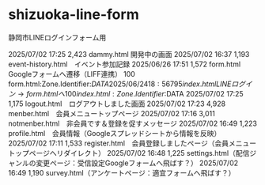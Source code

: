 # shizuoka-line-form
静岡市LINEログインフォーム用

2025/07/02  17:25             2,423 dammy.html 開発中の画面
2025/07/02  16:37             1,193 event-history.html　イベント参加記録
2025/06/26  17:51             1,572 form.html　Googleフォームへ遷移（LIFF連携）
                                100 form.html:Zone.Identifier:$DATA
2025/06/24  18:56               795 index.html　LINEログイン→form.htmlへ
                                100 index.html:Zone.Identifier:$DATA
2025/07/02  17:25             1,175 logout.html　ログアウトしました画面
2025/07/02  17:23             4,928 menber.html　会員メニュートップページ
2025/07/02  17:16             3,011 notmenber.html　非会員です＆登録を促すメッセージ
2025/07/02  16:49             1,223 profile.html　会員情報（Googleスプレッドシートから情報を反映）
2025/07/02  17:11             1,533 register.html　会員登録しましたページ（会員メニュートップページへリダイレクト）
2025/07/02  16:48             1,225 settings.html（配信ジャンルの変更ページ：受信設定Googleフォームへ飛ばす？）
2025/07/02  16:49             1,190 survey.html（アンケートページ：適宜フォームへ飛ばす？）
            
